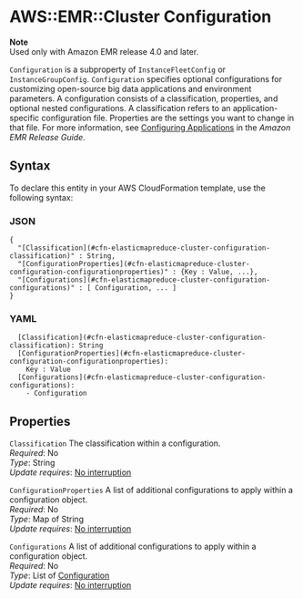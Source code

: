 # AWS::EMR::Cluster Configuration<a name="aws-properties-elasticmapreduce-cluster-configuration"></a>

**Note**  
Used only with Amazon EMR release 4\.0 and later\.

`Configuration` is a subproperty of `InstanceFleetConfig` or `InstanceGroupConfig`\. `Configuration` specifies optional configurations for customizing open\-source big data applications and environment parameters\. A configuration consists of a classification, properties, and optional nested configurations\. A classification refers to an application\-specific configuration file\. Properties are the settings you want to change in that file\. For more information, see [Configuring Applications](https://docs.aws.amazon.com/emr/latest/ReleaseGuide/emr-configure-apps.html) in the _Amazon EMR Release Guide_\.

## Syntax<a name="aws-properties-elasticmapreduce-cluster-configuration-syntax"></a>

To declare this entity in your AWS CloudFormation template, use the following syntax:

### JSON<a name="aws-properties-elasticmapreduce-cluster-configuration-syntax.json"></a>

```
{
  "[Classification](#cfn-elasticmapreduce-cluster-configuration-classification)" : String,
  "[ConfigurationProperties](#cfn-elasticmapreduce-cluster-configuration-configurationproperties)" : {Key : Value, ...},
  "[Configurations](#cfn-elasticmapreduce-cluster-configuration-configurations)" : [ Configuration, ... ]
}
```

### YAML<a name="aws-properties-elasticmapreduce-cluster-configuration-syntax.yaml"></a>

```
  [Classification](#cfn-elasticmapreduce-cluster-configuration-classification): String
  [ConfigurationProperties](#cfn-elasticmapreduce-cluster-configuration-configurationproperties):
    Key : Value
  [Configurations](#cfn-elasticmapreduce-cluster-configuration-configurations):
    - Configuration
```

## Properties<a name="aws-properties-elasticmapreduce-cluster-configuration-properties"></a>

`Classification` <a name="cfn-elasticmapreduce-cluster-configuration-classification"></a>
The classification within a configuration\.  
_Required_: No  
_Type_: String  
_Update requires_: [No interruption](https://docs.aws.amazon.com/AWSCloudFormation/latest/UserGuide/using-cfn-updating-stacks-update-behaviors.html#update-no-interrupt)

`ConfigurationProperties` <a name="cfn-elasticmapreduce-cluster-configuration-configurationproperties"></a>
A list of additional configurations to apply within a configuration object\.  
_Required_: No  
_Type_: Map of String  
_Update requires_: [No interruption](https://docs.aws.amazon.com/AWSCloudFormation/latest/UserGuide/using-cfn-updating-stacks-update-behaviors.html#update-no-interrupt)

`Configurations` <a name="cfn-elasticmapreduce-cluster-configuration-configurations"></a>
A list of additional configurations to apply within a configuration object\.  
_Required_: No  
_Type_: List of [Configuration](#aws-properties-elasticmapreduce-cluster-configuration)  
_Update requires_: [No interruption](https://docs.aws.amazon.com/AWSCloudFormation/latest/UserGuide/using-cfn-updating-stacks-update-behaviors.html#update-no-interrupt)

